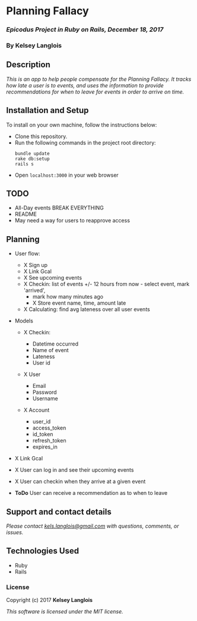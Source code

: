 # Planning Fallacy

### _Epicodus Project in Ruby on Rails, December 18, 2017_

### By Kelsey Langlois

## Description

_This is an app to help people compensate for the Planning Fallacy. It tracks how late a user is to events, and uses the information to provide recommendations for when to leave for events in order to arrive on time._

## Installation and Setup

To install on your own machine, follow the instructions below:

* Clone this repository.
* Run the following commands in the project root directory:
  ```
  bundle update
  rake db:setup
  rails s
  ```
* Open ```localhost:3000``` in your web browser

## TODO

* All-Day events BREAK EVERYTHING
* README
* May need a way for users to reapprove access

## Planning

* User flow:
  * X Sign up
  * X Link Gcal
  * X See upcoming events
  * X Checkin: list of events +/- 12 hours from now - select event, mark 'arrived',
    * mark how many minutes ago
    * X Store event name, time, amount late
  * X Calculating: find avg lateness over all user events

* Models
  * X Checkin:
    * Datetime occurred
    * Name of event
    * Lateness
    * User id

  * X User
    * Email
    * Password
    * Username
  * X Account
    * user_id
    * access_token
    * id_token
    * refresh_token
    * expires_in

* X Link Gcal
* X User can log in and see their upcoming events
* X User can checkin when they arrive at a given event
* **ToDo** User can receive a recommendation as to when to leave

## Support and contact details

_Please contact [kels.langlois@gmail.com](mailto:kels.langlois@gmail.com) with questions, comments, or issues._

## Technologies Used

* Ruby
* Rails

### License

Copyright (c) 2017 **Kelsey Langlois**

*This software is licensed under the MIT license.*

